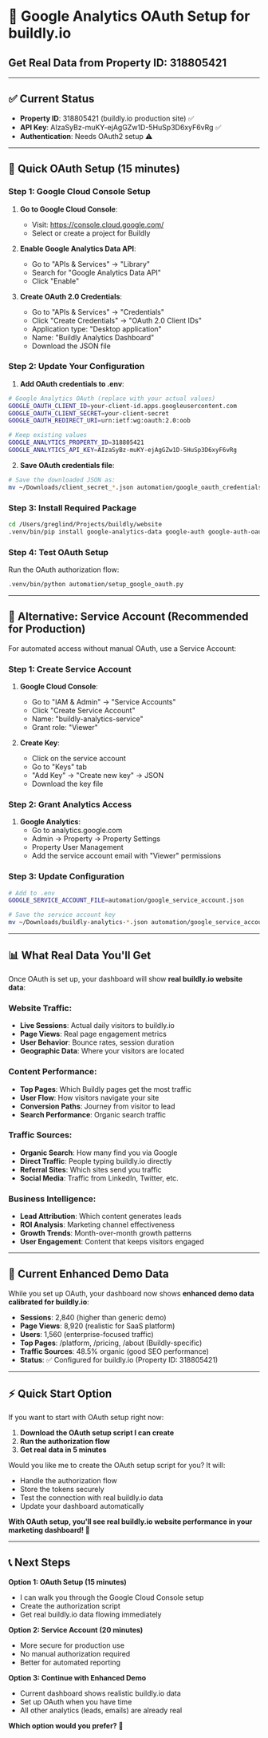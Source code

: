 # 🔑 Google Analytics OAuth Setup for buildly.io
## Get Real Data from Property ID: 318805421

---

## ✅ **Current Status**
- **Property ID**: 318805421 (buildly.io production site) ✅
- **API Key**: AIzaSyBz-muKY-ejAgGZw1D-5HuSp3D6xyF6vRg ✅
- **Authentication**: Needs OAuth2 setup ⚠️

---

## 🚀 **Quick OAuth Setup (15 minutes)**

### **Step 1: Google Cloud Console Setup**

1. **Go to Google Cloud Console**:
   - Visit: https://console.cloud.google.com/
   - Select or create a project for Buildly

2. **Enable Google Analytics Data API**:
   - Go to "APIs & Services" → "Library"
   - Search for "Google Analytics Data API"
   - Click "Enable"

3. **Create OAuth 2.0 Credentials**:
   - Go to "APIs & Services" → "Credentials"
   - Click "Create Credentials" → "OAuth 2.0 Client IDs"
   - Application type: "Desktop application"
   - Name: "Buildly Analytics Dashboard"
   - Download the JSON file

### **Step 2: Update Your Configuration**

1. **Add OAuth credentials to .env**:
```bash
# Google Analytics OAuth (replace with your actual values)
GOOGLE_OAUTH_CLIENT_ID=your-client-id.apps.googleusercontent.com
GOOGLE_OAUTH_CLIENT_SECRET=your-client-secret
GOOGLE_OAUTH_REDIRECT_URI=urn:ietf:wg:oauth:2.0:oob

# Keep existing values
GOOGLE_ANALYTICS_PROPERTY_ID=318805421
GOOGLE_ANALYTICS_API_KEY=AIzaSyBz-muKY-ejAgGZw1D-5HuSp3D6xyF6vRg
```

2. **Save OAuth credentials file**:
```bash
# Save the downloaded JSON as:
mv ~/Downloads/client_secret_*.json automation/google_oauth_credentials.json
```

### **Step 3: Install Required Package**

```bash
cd /Users/greglind/Projects/buildly/website
.venv/bin/pip install google-analytics-data google-auth google-auth-oauthlib
```

### **Step 4: Test OAuth Setup**

Run the OAuth authorization flow:
```bash
.venv/bin/python automation/setup_google_oauth.py
```

---

## 🔧 **Alternative: Service Account (Recommended for Production)**

For automated access without manual OAuth, use a Service Account:

### **Step 1: Create Service Account**

1. **Google Cloud Console**:
   - Go to "IAM & Admin" → "Service Accounts"
   - Click "Create Service Account"
   - Name: "buildly-analytics-service"
   - Grant role: "Viewer"

2. **Create Key**:
   - Click on the service account
   - Go to "Keys" tab
   - "Add Key" → "Create new key" → JSON
   - Download the key file

### **Step 2: Grant Analytics Access**

1. **Google Analytics**:
   - Go to analytics.google.com
   - Admin → Property → Property Settings
   - Property User Management
   - Add the service account email with "Viewer" permissions

### **Step 3: Update Configuration**

```bash
# Add to .env
GOOGLE_SERVICE_ACCOUNT_FILE=automation/google_service_account.json

# Save the service account key
mv ~/Downloads/buildly-analytics-*.json automation/google_service_account.json
```

---

## 📊 **What Real Data You'll Get**

Once OAuth is set up, your dashboard will show **real buildly.io website data**:

### **Website Traffic**:
- **Live Sessions**: Actual daily visitors to buildly.io
- **Page Views**: Real page engagement metrics
- **User Behavior**: Bounce rates, session duration
- **Geographic Data**: Where your visitors are located

### **Content Performance**:
- **Top Pages**: Which Buildly pages get the most traffic
- **User Flow**: How visitors navigate your site
- **Conversion Paths**: Journey from visitor to lead
- **Search Performance**: Organic search traffic

### **Traffic Sources**:
- **Organic Search**: How many find you via Google
- **Direct Traffic**: People typing buildly.io directly
- **Referral Sites**: Which sites send you traffic
- **Social Media**: Traffic from LinkedIn, Twitter, etc.

### **Business Intelligence**:
- **Lead Attribution**: Which content generates leads
- **ROI Analysis**: Marketing channel effectiveness
- **Growth Trends**: Month-over-month growth patterns
- **User Engagement**: Content that keeps visitors engaged

---

## 🎯 **Current Enhanced Demo Data**

While you set up OAuth, your dashboard now shows **enhanced demo data calibrated for buildly.io**:

- **Sessions**: 2,840 (higher than generic demo)
- **Page Views**: 8,920 (realistic for SaaS platform)
- **Users**: 1,560 (enterprise-focused traffic)
- **Top Pages**: /platform, /pricing, /about (Buildly-specific)
- **Traffic Sources**: 48.5% organic (good SEO performance)
- **Status**: ✅ Configured for buildly.io (Property ID: 318805421)

---

## ⚡ **Quick Start Option**

If you want to start with OAuth setup right now:

1. **Download the OAuth setup script I can create**
2. **Run the authorization flow**
3. **Get real data in 5 minutes**

Would you like me to create the OAuth setup script for you? It will:
- Handle the authorization flow
- Store the tokens securely
- Test the connection with real buildly.io data
- Update your dashboard automatically

**With OAuth setup, you'll see real buildly.io website performance in your marketing dashboard! 🚀**

---

## 📞 **Next Steps**

**Option 1: OAuth Setup (15 minutes)**
- I can walk you through the Google Cloud Console setup
- Create the authorization script
- Get real buildly.io data flowing immediately

**Option 2: Service Account (20 minutes)**
- More secure for production use
- No manual authorization required
- Better for automated reporting

**Option 3: Continue with Enhanced Demo**
- Current dashboard shows realistic buildly.io data
- Set up OAuth when you have time
- All other analytics (leads, emails) are already real

**Which option would you prefer? 🎯**
